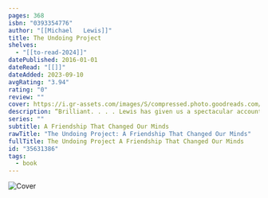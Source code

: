 ```yaml
---
pages: 368
isbn: "0393354776"
author: "[[Michael   Lewis]]"
title: The Undoing Project
shelves:
  - "[[to-read-2024]]"
datePublished: 2016-01-01
dateRead: "[[]]"
dateAdded: 2023-09-10
avgRating: "3.94"
rating: "0"
review: ""
cover: https://i.gr-assets.com/images/S/compressed.photo.goodreads.com/books/1509135882l/35631386._SY475_.jpg
description: “Brilliant. . . . Lewis has given us a spectacular account of two great men who faced up to uncertainty and the limits of human reason.” ―William Easterly, Wall Street Journal Forty years ago, Israeli psychologists Daniel Kahneman and Amos Tversky wrote a series of breathtakingly original papers that invented the field of behavioral economics. One of the greatest partnerships in the history of science, Kahneman and Tversky’s extraordinary friendship incited a revolution in Big Data studies, advanced evidence-based medicine, led to a new approach to government regulation, and made much of Michael Lewis’s own work possible. In The Undoing Project, Lewis shows how their Nobel Prize–winning theory of the mind altered our perception of reality.
series: ""
subtitle: A Friendship That Changed Our Minds
rawTitle: "The Undoing Project: A Friendship That Changed Our Minds"
fullTitle: The Undoing Project A Friendship That Changed Our Minds
id: "35631386"
tags:
  - book
---
```

![Cover](https:&#x2F;&#x2F;i.gr-assets.com&#x2F;images&#x2F;S&#x2F;compressed.photo.goodreads.com&#x2F;books&#x2F;1509135882l&#x2F;35631386._SY475_.jpg)
